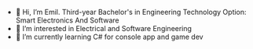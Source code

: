 - 👋 Hi, I’m Emil. Third-year Bachelor's in Engineering Technology Option: Smart Electronics And Software
- 👀 I’m interested in Electrical and Software Engineering
- 🌱 I’m currently learning C# for console app and game dev




<!---
X3I-Inc/X3I-Inc is a ✨ special ✨ repository because its `README.md` (this file) appears on your GitHub profile.
You can click the Preview link to take a look at your changes.
--->
